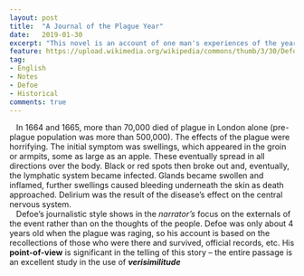 ```yaml
---
layout: post
title:  "A Journal of the Plague Year"
date:   2019-01-30
excerpt: "This novel is an account of one man's experiences of the year 1665, in which the Great Plague or the bubonic plague struck the city of London."
feature: https://upload.wikimedia.org/wikipedia/commons/thumb/3/30/Defoe_Journal_of_the_Plague_Year.jpg/220px-Defoe_Journal_of_the_Plague_Year.jpg
tag:
- English
- Notes
- Defoe
- Historical
comments: true
---
```



&nbsp;&nbsp;&nbsp;In 1664 and 1665, more than 70,000 died of plague in London alone (pre-plague population was more than 500,000). The effects of the plague were horrifying. The initial symptom was swellings, which appeared in the groin or armpits, some as large as an apple. These eventually spread in all directions over the body. Black or red spots then broke out and, eventually, the lymphatic system became infected. Glands became swollen and inflamed, further swellings caused bleeding underneath the skin as death approached. Delirium was the result of the disease’s effect on the central nervous system.  
&nbsp;&nbsp;&nbsp;Defoe’s journalistic style shows in the *narrator’s* focus on the externals of the event rather than on the thoughts of the people. Defoe was only about 4 years old when the plague was raging, so his account is based on the recollections of those who were there and survived, official records, etc. His **point-of-view** is significant in the telling of this story – the entire passage is an excellent study in the use of ***verisimilitude***
